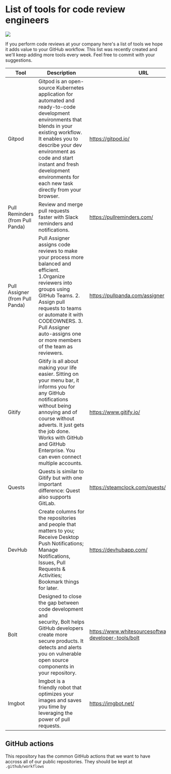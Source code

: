 # List of tools for code review engineers

![](https://github.com/codacy/add-ons-for-code-reviews/blob/master/BLOG%20COVER%20DEV.TO%20-%20How%20to%20code%20review%20in%20a%20Pull%20Request%20(2).png)

If you perform code reviews at your company here's a list of tools we hope it adds value to your GitHub workflow.
This list was recently created and we'll keep adding more tools every week.
Feel free to commit with your suggestions.

| Tool | Description | URL |
| ---- | ----------- | --- |
| Gitpod | Gitpod is an open-source Kubernetes application for automated and ready-to-code development environments that blends in your existing workflow. It enables you to describe your dev environment as code and start instant and fresh development environments for each new task directly from your browser. | https://gitpod.io/ |
| Pull Reminders (from Pull Panda) | Review and merge pull requests faster with Slack reminders and notifications. | https://pullreminders.com/ | N/A |  
| Pull Assigner (from Pull Panda) | Pull Assigner assigns code reviews to make your process more balanced and efficient. 1.Organize reviewers into groups using GitHub Teams. 2. Assign pull requests to teams or automate it with CODEOWNERS. 3. Pull Assigner auto-assigns one or more members of the team as reviewers. | https://pullpanda.com/assigner |
| Gitify | Gitify is all about making your life easier. Sitting on your menu bar, it informs you for any GitHub notifications without being annoying and of course without adverts. It just gets the job done. Works with GitHub and GitHub Enterprise. You can even connect multiple accounts. | https://www.gitify.io/ |
| Quests | Quests is similar to Gitify but with one important difference: Quest also supports GitLab. | https://steamclock.com/quests/ |
| DevHub | Create columns for the repositories and people that matters to you; Receive Desktop Push Notifications; Manage Notifications, Issues, Pull Requests & Activities; Bookmark things for later. | https://devhubapp.com/ |
| Bolt | Designed to close the gap between code development and security, Bolt helps GitHub developers create more secure products. It detects and alerts you on vulnerable open source components in your repository. | https://www.whitesourcesoftware.com/free-developer-tools/bolt |
 | Imgbot | Imgbot is a friendly robot that optimizes your images and saves you time by leveraging the power of pull requests. | https://imgbot.net/ |

## GitHub actions

This repository has the common GitHub actions that we want to have accross all of our public repositories.
They should be kept at `.github/workflows`

